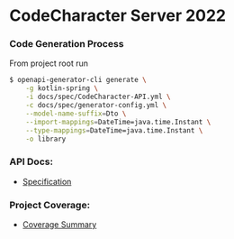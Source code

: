 # CodeCharacter Server 2022

### Code Generation Process

From project root run

```sh
$ openapi-generator-cli generate \
    -g kotlin-spring \
    -i docs/spec/CodeCharacter-API.yml \
    -c docs/spec/generator-config.yml \
    --model-name-suffix=Dto \
    --import-mappings=DateTime=java.time.Instant \
    --type-mappings=DateTime=java.time.Instant \
    -o library
```

### API Docs:

- [Specification](spec/index.html)

### Project Coverage:

- [Coverage Summary](coverage/index.html)
